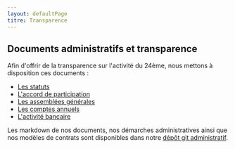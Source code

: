 ```yaml
---
layout: defaultPage
titre: Transparence
---
```


## Documents administratifs et transparence

Afin d'offrir de la transparence sur l'activité du 24ème, nous mettons à  disposition ces documents :

* [Les statuts](https://jeancloude.24eme.fr/index.php/s/8r299eS0S8WTpf8)
* [L'accord de participation](https://jeancloude.24eme.fr/index.php/s/cgoTwoBdmaDsrt0)
* [Les assemblées générales](https://jeancloude.24eme.fr/index.php/s/BirbLYRQUuwKmcs)
* [Les comptes annuels](https://jeancloude.24eme.fr/index.php/s/5TOAZycfOKIonLL)
* [L'activité bancaire](https://github.com/24eme/banque/blob/master/data/history.csv)

Les markdown de nos documents, nos démarches administratives ainsi que nos modèles de contrats sont disponibles dans notre [dépôt git administratif](https://github.com/24eme/administratif/blob/master/README.md).
